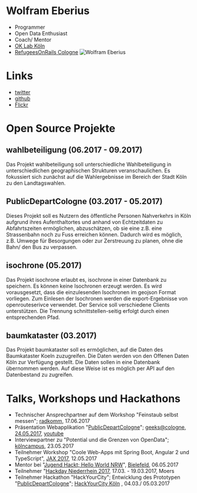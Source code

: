 # Wolfram Eberius

- Programmer
- Open Data Enthusiast
- Coach/ Mentor
- [OK Lab Köln](https://codefor.de/koeln/)
- [RefugeesOnRails Cologne](http://cologne.refugeesonrails.org/en/)
![Wolfram Eberius](https://avatars2.githubusercontent.com/u/3819073?v=3&s=200 "Wolfram Eberius")

# Links

- [twitter](https://twitter.com/eberius)
- [github](https://github.com/weberius)
- [Flickr](https://www.flickr.com/photos/eberius/)

# Open Source Projekte

## wahlbeteiligung (06.2017 - 09.2017)

Das Projekt wahlbeteiligung soll unterschiedliche Wahlbeteiligung in unterschiedlichen geographischen Strukturen veranschaulichen. Es fokussiert sich zunächst auf die Wahlergebnisse im Bereich der Stadt Köln zu den Landtagswahlen.

## PublicDepartCologne (03.2017 - 05.2017)

Dieses Projekt soll es Nutzern des öffentliche Personen Nahverkehrs in Köln aufgrund ihres Aufenthaltortes und anhand von Echtzeitdaten zu Abfahrtszeiten ermöglichen, abzuschätzen, ob sie eine z.B. eine Strassenbahn noch zu Fuss erreichen können. Dadurch wird es möglich, z.B. Umwege für Besorgungen oder zur Zerstreuung zu planen, ohne die Bahn/ den Bus zu verpassen.

## isochrone (05.2017)

Das Projekt isochrone erlaubt es, isochrone in einer Datenbank zu speichern. Es können keine Isochronen erzeugt werden. Es wird vorausgesetzt, dass die einzulesenden Isochronen im geojson Format vorliegen. Zum Einlesen der Isochronen werden die export-Ergebnisse von openrouteserivce verwendet. Der Service soll verschiedene Clients unterstützen. Die Trennung schnittstellen-seitig erfolgt durch einen entsprechenden Pfad.

## baumkataster (03.2017)

Das Projekt baumkataster soll es ermöglichen, auf die Daten des Baumkataster Koeln zuzugreifen. Die Daten werden von den Offenen Daten Köln zur Verfügung gestellt. Die Daten sollen in eine Datenbank übernommen werden. Auf diese Weise ist es möglich per API auf den Datenbestand zu zugreifen.

# Talks, Workshops und Hackathons

- Technischer Ansprechpartner auf dem Workshop "Feinstaub selbst messen"; [radkomm](http://www.radkomm.koeln/), 17.06.2017
- Präsentation Webapplikation "[PublicDepartCologne](https://github.com/codeforcologne/PublicDepartCologne)"; [geeks@cologne, 24.05.2017](https://geekscologne.wordpress.com/2017/06/09/das-war-open-data/), [youtube](https://www.youtube.com/watch?v=om8lr2ZX6ck)
- Interviewpartner zu "Potential und die Grenzen von OpenData"; [kölncampus](https://www.koelncampus.com), 23.05.2017
- Teilnehmer Workshop "Coole Web-Apps mit Spring Boot, Angular 2 und TypeScript", [JAX 2017](https://jax.de/web-development-javascript/freitag-12-05-2017-coole-web-apps-mit-spring-boot-angular-2-und-typescript/), 12.05.2017
- Mentor bei "[Jugend Hackt; Hello World NRW](https://jugendhackt.org/hello-world/)", [Bielefeld](http://www.bielefelder-jugendring.de/index.php/BielefelderJugendring-Aktuell/jugend-hackt-mit-christina-kampmann.html), 06.05.2017 
- Teilnehmer "[Hackday Niederrhein 2017](https://storify.com/StadtMoers/hackday-niederrhein-2017/), 17.03. - 19.03.2017, Moers
- Teilnehmer Hackathon "HackYourCity"; Entwicklung des Prototypen "[PublicDepartCologne](https://github.com/codeforcologne/PublicDepartCologne)"; [HackYourCity Köln](http://www.hackyourcity.de/koeln/) , 04.03./ 05.03.2017

